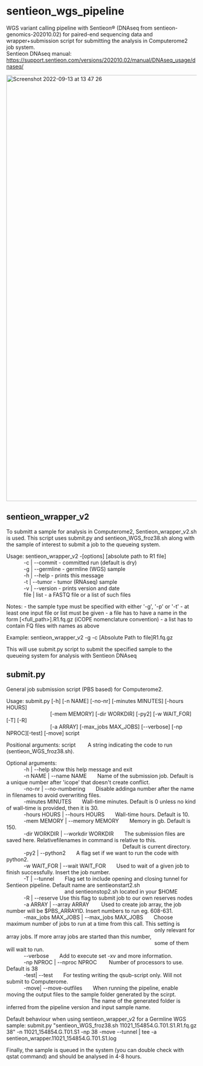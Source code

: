 # sentieon_wgs_pipeline
WGS variant calling pipeline with Sentieon® (DNAseq from sentieon-genomics-202010.02) for paired-end sequencing data and wrapper+submission script for submitting the analysis in Computerome2 job system.  
Sentieon DNAseq manual: https://support.sentieon.com/versions/202010.02/manual/DNAseq_usage/dnaseq/  
  
<img width="1127" alt="Screenshot 2022-09-13 at 13 47 26" src="https://user-images.githubusercontent.com/53432540/189893139-44809ab0-be04-4548-a9ed-9dc5c4c7970d.png">


  
## sentieon_wrapper_v2    
To submitt a sample for analysis in Computerome2, Sentieon_wrapper_v2.sh is used. This script uses submit.py and sentieon_WGS_froz38.sh along with the sample of interest to submit a job to the queueing system.  
  
Usage: sentieon_wrapper_v2 -[options] [absolute path to R1 file]  
&emsp;&emsp;&emsp;	-c | --commit		- committed run (default is dry)  
&emsp;&emsp;&emsp;	-g | --germline		- germline (WGS) sample  
&emsp;&emsp;&emsp;	-h | --help		- prints this message  
&emsp;&emsp;&emsp;	-t | --tumor		- tumor (RNAseq) sample  
&emsp;&emsp;&emsp;	-v | --version		- prints version and date  
&emsp;&emsp;&emsp;	file | list		- a FASTQ file or a list of such files  

Notes:
	- the sample type must be specified with either '-g', '-p' or '-t'
	- at least one input file or list must be given
	- a file has to have a name in the form [<full_path>]<name>.R1.fq.gz (iCOPE nomenclature convention)
	- a list has to contain FQ files with names as above

Example: sentieon_wrapper_v2 -g -c [Absolute Path to file]R1.fq.gz  
  
This will use submit.py script to submit the specified sample to the queueing system for analysis with Sentieon DNAseq  
  
## submit.py  
General job submission script (PBS based) for Computerome2.  

Usage: submit.py [-h] [-n NAME] [-no-nr] [-minutes MINUTES] [-hours HOURS]  
 &emsp;&emsp;&emsp;&emsp;&emsp;&emsp;&emsp;&emsp;                [-mem MEMORY] [-dir WORKDIR] [-py2] [-w WAIT_FOR] [-T] [-R]  
 &emsp;&emsp;&emsp;&emsp;&emsp;&emsp;&emsp;&emsp;                [-a ARRAY] [-max_jobs MAX_JOBS] [--verbose] [-np NPROC][-test] [-move] script

Positional arguments: script &emsp;&emsp;A string indicating the code to run (sentieon_WGS_froz38.sh).

Optional arguments:  
&emsp;&emsp;&emsp;  -h | --help            show this help message and exit  
&emsp;&emsp;&emsp;  -n NAME | --name NAME&emsp;&emsp;Name of the submission job. Default is a unique number after 'icope' that doesn't create conflict.  
&emsp;&emsp;&emsp;  -no-nr | --no-numbering&emsp;&emsp;Disable addinga number after the name in filenames to avoid overwriting files.  
&emsp;&emsp;&emsp;  -minutes MINUTES&emsp;&emsp;Wall-time minutes. Default is 0 unless no kind of wall-time is provided, then it is 30.  
&emsp;&emsp;&emsp;  -hours HOURS | --hours HOURS&emsp;&emsp;Wall-time hours. Default is 10.  
&emsp;&emsp;&emsp;  -mem MEMORY | --memory MEMORY&emsp;&emsp;Memory in gb. Default is 150.  
&emsp;&emsp;&emsp;  -dir WORKDIR | --workdir WORKDIR&emsp;&emsp;The submission files are saved here. Relativefilenames in command is relative to this. &emsp;&emsp;&emsp;&emsp;&emsp;&emsp;&emsp;&emsp;&emsp;&emsp;&emsp;&emsp;&emsp;&emsp;&emsp;&emsp;&emsp;&emsp;&emsp;&emsp;&emsp;&emsp;Default is current directory.  
&emsp;&emsp;&emsp;  -py2 | --python2&emsp;&emsp;A flag set if we want to run the code with python2.  
&emsp;&emsp;&emsp;  -w WAIT_FOR | --wait WAIT_FOR&emsp;&emsp;Used to wait of a given job to finish successfully. Insert the job number.  
&emsp;&emsp;&emsp;  -T | --tunnel&emsp;&emsp;Flag set to include opening and closing tunnel for Sentieon pipeline. Default name are sentieonstart2.sh  
&emsp;&emsp;&emsp;&emsp;&emsp;&emsp;&emsp;&emsp;&emsp;&emsp;&emsp;and sentieonstop2.sh located in your $HOME  
&emsp;&emsp;&emsp;  -R | --reserve         Use this flag to submit job to our own reserves nodes  
&emsp;&emsp;&emsp;  -a ARRAY | --array ARRAY&emsp;&emsp; Used to create job array, the job number will be $PBS_ARRAYID. Insert numbers to run eg. 608-631.  
&emsp;&emsp;&emsp;  -max_jobs MAX_JOBS | --max_jobs MAX_JOBS&emsp;&emsp;Choose maximum number of jobs to run at a time from this call. This setting is &emsp;&emsp;&emsp;&emsp;&emsp;&emsp;&emsp;&emsp;&emsp;&emsp;&emsp;&emsp;&emsp;&emsp;&emsp;&emsp;&emsp;&emsp;&emsp;&emsp;&emsp;&emsp;&emsp;&emsp;&emsp;&emsp;&emsp;&emsp;only relevant for array jobs. If more array jobs are started than this number, &emsp;&emsp;&emsp;&emsp;&emsp;&emsp;&emsp;&emsp;&emsp;&emsp;&emsp;&emsp;&emsp;&emsp;&emsp;&emsp;&emsp;&emsp;&emsp;&emsp;&emsp;&emsp;&emsp;&emsp;&emsp;&emsp;&emsp;&emsp;some of them will wait to run.  
&emsp;&emsp;&emsp;  --verbose&emsp;&emsp;Add to execute set -xv and more information.  
&emsp;&emsp;&emsp;  -np NPROC | --nproc NPROC &emsp;&emsp;Number of processors to use. Default is 38  
&emsp;&emsp;&emsp;  -test| --test&emsp;&emsp;For testing writing the qsub-script only. Will not submit to Computerome.  
&emsp;&emsp;&emsp;  -move| --move-outfiles&emsp;&emsp;When running the pipeline, enable moving the output files to the sample folder generated by the scirpt. &emsp;&emsp;&emsp;&emsp;&emsp;&emsp;&emsp;&emsp;&emsp;&emsp;&emsp;&emsp;&emsp;&emsp;&emsp;&emsp;The name of the generated folder is inferred from the pipeline version and input sample name.  
                        
                        
 Default behaviour when using sentieon_wrapper_v2 for a Germline WGS sample: submit.py "sentieon_WGS_froz38.sh 11021_154854.G.T01.S1.R1.fq.gz 38" -n 11021_154854.G.T01.S1 -np 38 -move --tunnel | tee -a sentieon_wrapper.11021_154854.G.T01.S1.log  
   
 Finally, the sample is queued in the system (you can double check with qstat command) and should be analysed in 4-8 hours.
 
 
 
